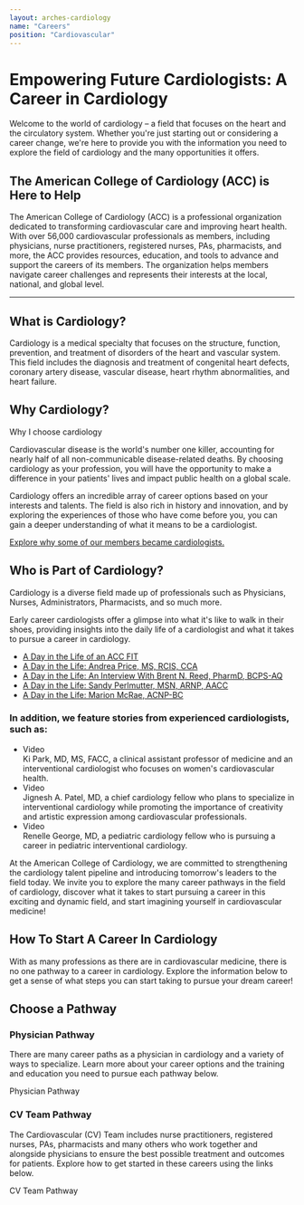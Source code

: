 ```yaml
---
layout: arches-cardiology
name: "Careers"
position: "Cardiovascular"
---
```





# Empowering Future Cardiologists: A Career in Cardiology

Welcome to the world of cardiology – a field that focuses on the heart and the circulatory system. Whether you're just starting out or considering a career change, we're here to provide you with the information you need to explore the field of cardiology and the many opportunities it offers. 
## The American College of Cardiology (ACC) is Here to Help

The American College of Cardiology (ACC) is a professional organization dedicated to transforming cardiovascular care and improving heart health. With over 56,000 cardiovascular professionals as members, including physicians, nurse practitioners, registered nurses, PAs, pharmacists, and more, the ACC provides resources, education, and tools to advance and support the careers of its members. The organization helps members navigate career challenges and represents their interests at the local, national, and global level.

<hr class="br_primary">

## What is Cardiology?

Cardiology is a medical specialty that focuses on the structure, function, prevention, and treatment of disorders of the heart and vascular system. This field includes the diagnosis and treatment of congenital heart defects, coronary artery disease, vascular disease, heart rhythm abnormalities, and heart failure. 

## Why Cardiology?

<div class="aspect aspect_16x9 bg-acc bg_acc br_radius c_white grid items_center justify_center m-b_3 p_3 text_center float_right:md max-w_20:md m_5 m-t_0">Why I choose cardiology</div>

Cardiovascular disease is the world's number one killer, accounting for nearly half of all non-communicable disease-related deaths. By choosing cardiology as your profession, you will have the opportunity to make a difference in your patients' lives and impact public health on a global scale. 

Cardiology offers an incredible array of career options based on your interests and talents. The field is also rich in history and innovation, and by exploring the experiences of those who have come before you, you can gain a deeper understanding of what it means to be a cardiologist. 

[Explore why some of our members became cardiologists.](#)

## Who is Part of Cardiology?

Cardiology is a diverse field made up of professionals such as Physicians, Nurses, Administrators, Pharmacists, and so much more.


Early career cardiologists offer a glimpse into what it's like to walk in their shoes, providing insights into the daily life of a cardiologist and what it takes to pursue a career in cardiology.

-	[A Day in the Life of an ACC FIT ](link)
-	[A Day in the Life: Andrea Price, MS, RCIS, CCA](link)
-	[A Day in the Life: An Interview With Brent N. Reed, PharmD, BCPS-AQ](link)
-	[A Day in the Life: Sandy Perlmutter, MSN, ARNP, AACC](link)
-	[A Day in the Life: Marion McRae, ACNP-BC](link)


### In addition, we feature stories from experienced cardiologists, such as:

<ul class="ul_none">
	<li class="flex flex_row:md flex_column">
	<div class="aspect aspect_16x9 bg-acc bg_acc br_radius c_white flex_none grid items_center justify_center m-b_3 m-r_4 max-w_15 p_3 text_center">Video</div>
	<div>Ki Park, MD, MS, FACC, a clinical assistant professor of medicine and an interventional cardiologist who focuses on women's cardiovascular health.</div>
	</li>
	<li class="flex flex_row:md flex_column">
	<div class="aspect aspect_16x9 bg-acc bg_acc br_radius c_white flex_none grid items_center justify_center m-b_3 m-r_4 max-w_15 p_3 text_center">Video</div>
	<div>Jignesh A. Patel, MD, a chief cardiology fellow who plans to specialize in interventional cardiology while promoting the importance of creativity and artistic expression among cardiovascular professionals.</div>
	</li>
	<li class="flex flex_row:md flex_column">
	<div class="aspect aspect_16x9 bg-acc bg_acc br_radius c_white flex_none grid items_center justify_center m-b_3 m-r_4 max-w_15 p_3 text_center">Video</div>
	<div>Renelle George, MD, a pediatric cardiology fellow who is pursuing a career in pediatric interventional cardiology.</div>
	</li>
</ul>

At the American College of Cardiology, we are committed to strengthening the cardiology talent pipeline and introducing tomorrow's leaders to the field today. We invite you to explore the many career pathways in the field of cardiology, discover what it takes to start pursuing a career in this exciting and dynamic field, and start imagining yourself in cardiovascular medicine!


## How To Start A Career In Cardiology

With as many professions as there are in cardiovascular medicine, there is no one pathway to a career in cardiology. Explore the information below to get a sense of what steps you can start taking to pursue your dream career!


<div class="bg_acc br_radius c_white color_inherit inherit links_dark p_4 reading-typography">
<h2 class="text_center br-b_1 br_solid p-b_3 m-b_3">Choose a Pathway</h2>
<div class="grid gap_4 grid grid-col_2:md">
<div class="p_3 relative">

<h3>Physician Pathway</h3>
<p>There are many career paths as a physician in cardiology and a variety of ways to specialize. Learn more about your career options and the training and education you need to pursue each pathway below.</p>

<a class="btn btn-primary font_medium expanded-click-area">Physician Pathway</a>

</div>
<div class="p_3 relative">

<h3>CV Team Pathway</h3>
<p>The Cardiovascular (CV) Team includes nurse practitioners, registered nurses, PAs, pharmacists and many others who work together and alongside physicians to ensure the best possible treatment and outcomes for patients. Explore how to get started in these careers using the links below.</p>
<a class="btn btn-primary font_medium expanded-click-area">CV Team Pathway</a>


</div></div>
</div>

